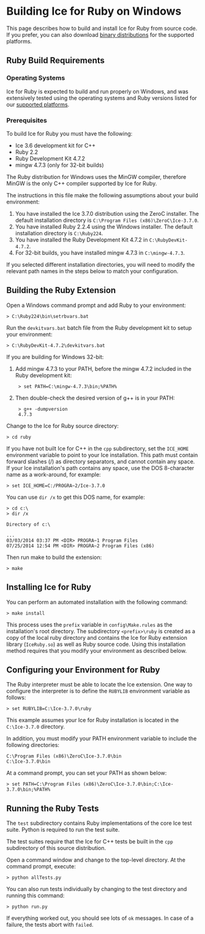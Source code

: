 # Building Ice for Ruby on Windows

This page describes how to build and install Ice for Ruby from source code.
If you prefer, you can also download [binary distributions][1] for the
supported platforms.

## Ruby Build Requirements

### Operating Systems

Ice for Ruby is expected to build and run properly on Windows, and was
extensively tested using the operating systems and Ruby versions listed for our
[supported platforms][2].

### Prerequisites

To build Ice for Ruby you must have the following:

- Ice 3.6 development kit for C++
- Ruby 2.2
- Ruby Development Kit 4.7.2
- mingw 4.7.3 (only for 32-bit builds)

The Ruby distribution for Windows uses the MinGW compiler, therefore MinGW is
the only C++ compiler supported by Ice for Ruby.

The instructions in this file make the following assumptions about your build
environment:

1. You have installed the Ice 3.7.0 distribution using the ZeroC installer. The
default installation directory is `C:\Program Files (x86)\ZeroC\Ice-3.7.0`.
2. You have installed Ruby 2.2.4 using the Windows installer. The default
installation directory is `C:\Ruby224`.
3. You have installed the Ruby Development Kit 4.7.2 in `C:\RubyDevKit-4.7.2`.
4. For 32-bit builds, you have installed mingw 4.7.3 in `C:\mingw-4.7.3`.

If you selected different installation directories, you will need to modify the
relevant path names in the steps below to match your configuration.

## Building the Ruby Extension

Open a Windows command prompt and add Ruby to your environment:

    > C:\Ruby224\bin\setrbvars.bat

Run the `devkitvars.bat` batch file from the Ruby development kit to setup your
environment:

    > C:\RubyDevKit-4.7.2\devkitvars.bat

If you are building for Windows 32-bit:

1. Add mingw 4.7.3 to your PATH, before the mingw 4.7.2 included in the Ruby
development kit:

        > set PATH=C:\mingw-4.7.3\bin;%PATH%

1. Then double-check the desired version of g++ is in your PATH:

        > g++ -dumpversion
        4.7.3

Change to the Ice for Ruby source directory:

    > cd ruby

If you have not built Ice for C++ in the `cpp` subdirectory, set the `ICE_HOME`
environment variable to point to your Ice installation. This path must contain
forward slashes (/) as directory separators, and cannot contain any space.
If your Ice installation's path contains any space, use the DOS 8-character
name as a work-around, for example:

    > set ICE_HOME=C:/PROGRA~2/Ice-3.7.0

You can use `dir /x` to get this DOS name, for example:

    > cd c:\
    > dir /x

    Directory of c:\

    ...
    03/03/2014 03:37 PM <DIR> PROGRA~1 Program Files
    07/25/2014 12:54 PM <DIR> PROGRA~2 Program Files (x86)

Then run make to build the extension:

    > make

## Installing Ice for Ruby

You can perform an automated installation with the following command:

    > make install

This process uses the `prefix` variable in `config\Make.rules` as the
installation's root directory. The subdirectory `<prefix>\ruby` is created as a
copy of the local ruby directory and contains the Ice for Ruby extension library
(`IceRuby.so`) as well as Ruby source code. Using this installation method
requires that you modify your environment as described below.

## Configuring your Environment for Ruby

The Ruby interpreter must be able to locate the Ice extension. One way to
configure the interpreter is to define the `RUBYLIB` environment variable as
follows:

    > set RUBYLIB=C:\Ice-3.7.0\ruby

This example assumes your Ice for Ruby installation is located in the `C:\Ice-3.7.0`
directory.

In addition, you must modify your PATH environment variable to include the
following directories:

    C:\Program Files (x86)\ZeroC\Ice-3.7.0\bin
    C:\Ice-3.7.0\bin

At a command prompt, you can set your PATH as shown below:

    > set PATH=C:\Program Files (x86)\ZeroC\Ice-3.7.0\bin;C:\Ice-3.7.0\bin;%PATH%

## Running the Ruby Tests

The `test` subdirectory contains Ruby implementations of the core Ice test
suite. Python is required to run the test suite.

The test suites require that the Ice for C++ tests be built in the `cpp`
subdirectory of this source distribution.

Open a command window and change to the top-level directory. At the command
prompt, execute:

    > python allTests.py

You can also run tests individually by changing to the test directory and
running this command:

    > python run.py

If everything worked out, you should see lots of `ok` messages. In case of a
failure, the tests abort with `failed`.

[1]: https://zeroc.com/download.html
[2]: https://doc.zeroc.com/display/Ice37/Supported+Platforms+for+Ice+3.7.0
